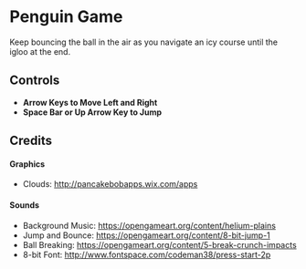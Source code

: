 # Penguin Game

Keep bouncing the ball in the air as you navigate an icy course until the igloo at the end.

## Controls
* **Arrow Keys to Move Left and Right**
* **Space Bar or Up Arrow Key to Jump**


## Credits
#### Graphics
* Clouds: http://pancakebobapps.wix.com/apps

#### Sounds
* Background Music: https://opengameart.org/content/helium-plains
* Jump and Bounce: https://opengameart.org/content/8-bit-jump-1
* Ball Breaking: https://opengameart.org/content/5-break-crunch-impacts
* 8-bit Font: http://www.fontspace.com/codeman38/press-start-2p
